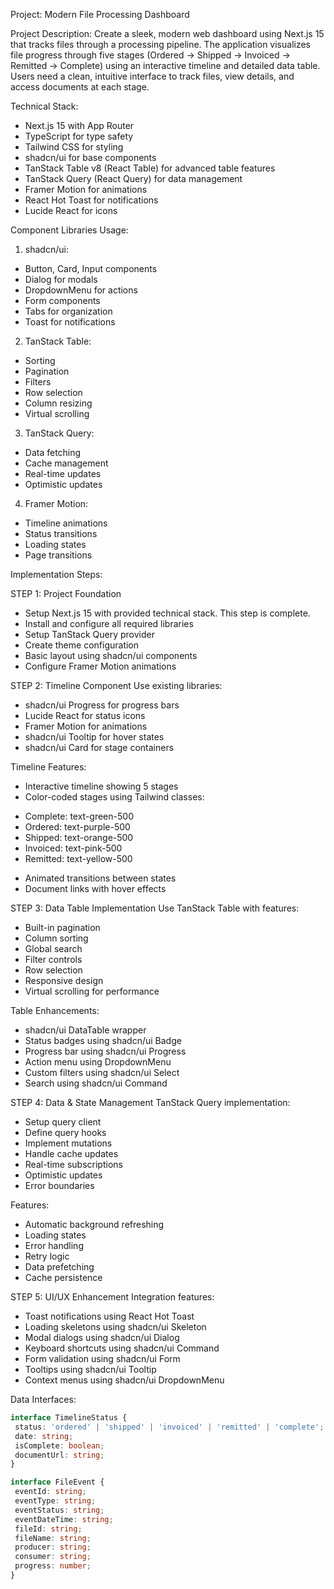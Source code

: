 Project: Modern File Processing Dashboard

Project Description:
Create a sleek, modern web dashboard using Next.js 15 that tracks files through a processing pipeline. The application visualizes file progress through five stages (Ordered → Shipped → Invoiced → Remitted → Complete) using an interactive timeline and detailed data table. Users need a clean, intuitive interface to track files, view details, and access documents at each stage.

Technical Stack:
- Next.js 15 with App Router
- TypeScript for type safety
- Tailwind CSS for styling
- shadcn/ui for base components
- TanStack Table v8 (React Table) for advanced table features
- TanStack Query (React Query) for data management
- Framer Motion for animations
- React Hot Toast for notifications
- Lucide React for icons

Component Libraries Usage:
1. shadcn/ui:
  - Button, Card, Input components
  - Dialog for modals
  - DropdownMenu for actions
  - Form components
  - Tabs for organization
  - Toast for notifications

2. TanStack Table:
  - Sorting
  - Pagination
  - Filters
  - Row selection
  - Column resizing
  - Virtual scrolling

3. TanStack Query:
  - Data fetching
  - Cache management
  - Real-time updates
  - Optimistic updates

4. Framer Motion:
  - Timeline animations
  - Status transitions
  - Loading states
  - Page transitions

Implementation Steps:

STEP 1: Project Foundation
- Setup Next.js 15 with provided technical stack. This step is complete.
- Install and configure all required libraries
- Setup TanStack Query provider
- Create theme configuration
- Basic layout using shadcn/ui components
- Configure Framer Motion animations

STEP 2: Timeline Component
Use existing libraries:
- shadcn/ui Progress for progress bars
- Lucide React for status icons
- Framer Motion for animations
- shadcn/ui Tooltip for hover states
- shadcn/ui Card for stage containers

Timeline Features:
- Interactive timeline showing 5 stages
- Color-coded stages using Tailwind classes:
 * Complete: text-green-500
 * Ordered: text-purple-500
 * Shipped: text-orange-500
 * Invoiced: text-pink-500
 * Remitted: text-yellow-500
- Animated transitions between states
- Document links with hover effects

STEP 3: Data Table Implementation
Use TanStack Table with features:
- Built-in pagination
- Column sorting
- Global search
- Filter controls
- Row selection
- Responsive design
- Virtual scrolling for performance

Table Enhancements:
- shadcn/ui DataTable wrapper
- Status badges using shadcn/ui Badge
- Progress bar using shadcn/ui Progress
- Action menu using DropdownMenu
- Custom filters using shadcn/ui Select
- Search using shadcn/ui Command

STEP 4: Data & State Management
TanStack Query implementation:
- Setup query client
- Define query hooks
- Implement mutations
- Handle cache updates
- Real-time subscriptions
- Optimistic updates
- Error boundaries

Features:
- Automatic background refreshing
- Loading states
- Error handling
- Retry logic
- Data prefetching
- Cache persistence

STEP 5: UI/UX Enhancement
Integration features:
- Toast notifications using React Hot Toast
- Loading skeletons using shadcn/ui Skeleton
- Modal dialogs using shadcn/ui Dialog
- Keyboard shortcuts using shadcn/ui Command
- Form validation using shadcn/ui Form
- Tooltips using shadcn/ui Tooltip
- Context menus using shadcn/ui DropdownMenu

Data Interfaces:

```typescript
interface TimelineStatus {
 status: 'ordered' | 'shipped' | 'invoiced' | 'remitted' | 'complete';
 date: string;
 isComplete: boolean;
 documentUrl: string;
}

interface FileEvent {
 eventId: string;
 eventType: string;
 eventStatus: string;
 eventDateTime: string;
 fileId: string;
 fileName: string;
 producer: string;
 consumer: string;
 progress: number;
}